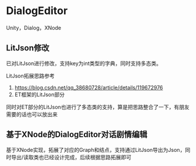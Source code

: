 # DialogEditor
Unity，Dialog，XNode

## LitJson修改

已对LitJson进行修改，支持key为int类型的字典，同时支持多态类。

LitJson拓展思路参考

1. https://blog.csdn.net/qq_38680728/article/details/119672976
2. ET框架的LitJson部分

同时对ET部分的LitJson也进行了多态类的支持，算是把思路整合了一下，有朋友需要的话也可以放出来



## 基于XNode的DialogEditor对话剧情编辑

基于XNode实现，拓展了对应的Graph和结点，支持通过LitJson导出为Json，同时导出/读取类也已经设计完成，后续根据思路拓展即可
